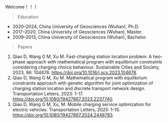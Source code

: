 Welcome！！！

> Education

- 2020–2024, China University of Geosciences (Wuhan), Ph.D.
- 2017–2020, China University of Geosciences (Wuhan), Master.
- 2009–2013, China University of Geosciences (Wuhan), Bachelor.





> Papers

1. Qiao D, Wang G M, Xu M. Fast-charging station location problem: A two-phase approach with mathematical program with equilibrium constraints considering charging choice behaviour. Sustainable Cities and Society, 2023, 96: 104678. https://doi.org/10.1016/j.scs.2023.104678.
2. Qiao D, Wang G M, Xu M. Mathematical program with equilibrium constraints approach with genetic algorithm for joint optimization of charging station location and discrete transport network design. Transportation Letters, 2023: 1-17. https://doi.org/10.1080/19427867.2023.2237740.
3. Qiao D, Wang G M, Xu, M. Mobile charging service optimization for electric vehicles. Transportation Letters, 2025: 1–15. https://doi.org/10.1080/19427867.2024.2448783.
